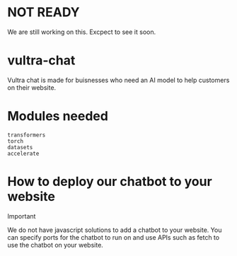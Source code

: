 # NOT READY
We are still working on this. Excpect to see it soon.
# vultra-chat
Vultra chat is made for buisnesses who need an AI model to help customers on their website.
# Modules needed
```transformers```  
```torch```  
```datasets```  
```accelerate```  
# How to deploy our chatbot to your website
> [!IMPORTANT]  
> We do not have javascript solutions to add a chatbot to your website. You can specify ports for the  chatbot to run on and use APIs such as fetch to use the chatbot on your website.  

